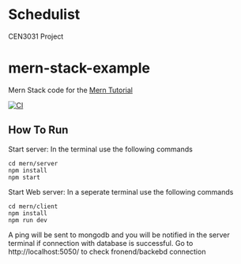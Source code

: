 # Schedulist
CEN3031 Project

# mern-stack-example
Mern Stack code for the [Mern Tutorial](https://www.mongodb.com/languages/mern-stack-tutorial)

[![CI](https://github.com/mongodb-developer/mern-stack-example/actions/workflows/main.yaml/badge.svg)](https://github.com/mongodb-developer/mern-stack-example/actions/workflows/main.yaml)

## How To Run

Start server:
In the terminal use the following commands
```
cd mern/server
npm install
npm start
```

Start Web server:
In a seperate terminal use the following commands
```
cd mern/client
npm install
npm run dev
```

A ping will be sent to mongodb and you will be notified in the server terminal if connection with database is successful.
Go to http://localhost:5050/ to check fronend/backebd connection

